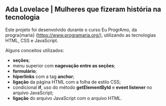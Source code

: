 ## Ada Lovelace | Mulheres que fizeram história na tecnologia

Este projeto foi desenvolvido durante o curso Eu ProgrAmo, da progra{maria} (https://www.programaria.org/), utilizando as tecnologias HTML, CSS e JavaScript. 

Alguns conceitos utilizados:
- **seções**;
- menu superior com **nagevação entre as seções**;
- **formulário**;
- **hiperlinks** com a tag **anchor**;
- **ligação** da página HTML com a folha de estilo CSS;
- condicional **if**, uso do método **getElementById**  e **event listener** no arquivo JavaScript;
- **ligação** do arquivo JavaScript com o arquivo HTML.
